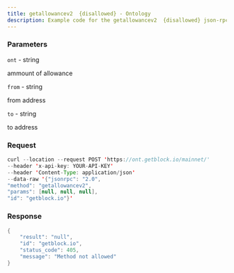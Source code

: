```yaml
---
title: getallowancev2  {disallowed} - Ontology
description: Example code for the getallowancev2  {disallowed} json-rpc method. Сomplete guide on how to use getallowancev2  {disallowed} json-rpc in GetBlock.io Web3 documentation.
---
```


### Parameters


`ont` - string

ammount of allowance

`from` - string

from address

`to` - string

to address

### Request

``` java
curl --location --request POST 'https://ont.getblock.io/mainnet/' 
--header 'x-api-key: YOUR-API-KEY' 
--header 'Content-Type: application/json' 
--data-raw '{"jsonrpc": "2.0",
"method": "getallowancev2",
"params": [null, null, null],
"id": "getblock.io"}'
```

###  Response

``` java
{
    "result": "null",
    "id": "getblock.io",
    "status_code": 405,
    "message": "Method not allowed"
}
```

